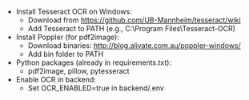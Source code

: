 - Install Tesseract OCR on Windows:
  - Download from https://github.com/UB-Mannheim/tesseract/wiki
  - Add Tesseract to PATH (e.g., C:\Program Files\Tesseract-OCR)
- Install Poppler (for pdf2image):
  - Download binaries: http://blog.alivate.com.au/poppler-windows/
  - Add bin folder to PATH
- Python packages (already in requirements.txt):
  - pdf2image, pillow, pytesseract
- Enable OCR in backend:
  - Set OCR_ENABLED=true in backend/.env


